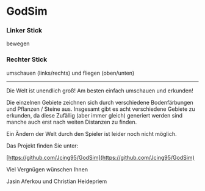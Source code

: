 # GodSim

### Linker Stick

bewegen

### Rechter Stick

umschauen (links/rechts) und fliegen (oben/unten)

---

Die Welt ist unendlich groß! Am besten einfach umschauen und erkunden!

Die einzelnen Gebiete zeichnen sich durch verschiedene Bodenfärbungen und Pflanzen / Steine aus.
Insgesamt gibt es acht verschiedene Gebiete zu erkunden, da diese Zufällig (aber immer gleich) generiert werden sind manche auch erst nach weiten Distanzen zu finden.

Ein Ändern der Welt durch den Spieler ist leider noch nicht möglich.

Das Projekt finden Sie unter:

[https://github.com/Jcing95/GodSim](https://github.com/Jcing95/GodSim)

Viel Vergnügen wünschen Ihnen

Jasin Aferkou und Christian Heidepriem
